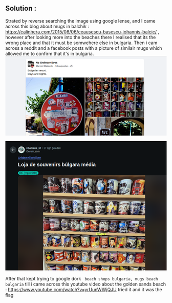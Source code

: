 ## Solution :

Strated by reverse searching the image using google lense, and I came across this blog about mugs in balchik : https://calinhera.com/2015/08/06/ceausescu-basescu-iohannis-balcic/ , however after looking more into the beaches there I realised that its the wrong place and that it must be somwehere else in bulgaria.
Then i cam across a reddit and a facebook posts with a picture of similair mugs which allowed me to confirm that it's in bulgaria.
![1](image.png)

![2](image2.png)

After that kept trying to google dork ` beach shops bulgaria, mugs beach bulgaria` till i came across this youtube video about the golden sands beach : https://www.youtube.com/watch?v=yrUunWWjQJU tried it and it was the flag
